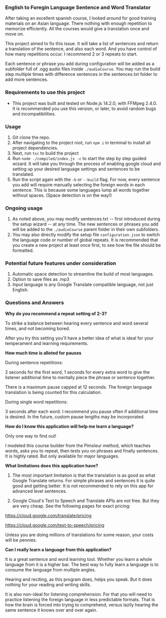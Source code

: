 ### English to Foregin Language Sentence and Word Translator

After taking an excellent spanish course, I looked around for good training materials on an Asian language. There nothing with enough repetition to memorize efficiently. All the courses would give a translation once and move on.

This project aimed to fix this issue. It will take a list of sentences and return a translation of the sentence, and also each word. And you have control of how many repetitions occur. I recommend 2 or 3 repeats to start.

Each sentence or phrase you add during configuration will be added as a subfolder full of .ogg audio files inside `./audioCourse`. You may run the build step multiple times with difference sentences in the sentences.txt folder to add more sentences.


### Requirements to use this project

* This project was built and tested on Node.js 14.2.0, with FFMpeg 2.4.0. It is recommended you use this version, or later, to avoid random bugs and incompatibilities.


### Usage

1. Git clone the repo.
2. After navigating to the project root, run `npm i` in terminal to install all project dependencies.
3. Next, run `tsc` to build the project
4. Run `node ./compiled/index.js -c` to start the step by step guided wizard. It will take you through the process of enabling google cloud and setting up your desired language settings and sentences to be translated.
5. Run the script again with the `-b` or `--build` flag. For now, every sentence you add will require manually selecting the foreign words in each sentence. This is because some languages lump all words together without spaces. (Space detection is on the way!)

### Ongoing usage

1. As noted above, you may modify sentences.txt -- first introduced during the setup wizard -- at any time. The new sentences or phrases you add will be added to the `./audioCourse` parent folder in their own subfolders.
2. You may also directly modify the setup file `configuration.json` to switch the language code or number of global repeats. It is recommended that you create a new project at least once first, to see how the file should be formatted.


### Potential future features under consideration
1. Automatic space detection to streamline the build of most languages.
2. Option to save files as .mp3
3. Input language is any Google Translate compatible language, not just English.


### Questions and Answers

**Why do you recommend a repeat setting of 2-3?**

To strike a balance between hearing every sentence and word several times, and not becoming bored. 

After you try this setting you'll have a better idea of what is ideal for your temperament and learning requirements. 

**How much time is alloted for pauses**

During sentence repetitions:

2 seconds for the first word, 1 seconds for every extra word to give the listener additional time to mentally piece the phrase or sentence together.

There is a maximum pause capped at 12 seconds. The foreign language translation is being counted for this calculation.

During single word repetitions:

3 seconds after each word. I recommend you pause often if additional time is desired. In the future, custom pause lengths may be incorporated.

**How do I know this application will help me learn a language?**

Only one way to find out! 

I modeled this course builder from the Pimsleur method, which teaches words, asks you to repeat, then tests you on phrases and finally sentences. It is highly rated. But only available for major languages.

**What limitations does this application have?**

1. The most important limitation is that the translation is as good as what Google Translate returns. For simple phrases and sentences it is quite good and getting better. It is not recommended to rely on this app for advanced level sentences.

2. Google Cloud's Text to Speech and Translate APIs are not free. But they are very cheap. See the following pages for exact pricing:

https://cloud.google.com/translate/pricing

https://cloud.google.com/text-to-speech/pricing

Unless you are doing millions of translations for some reason, your costs will be pennies.

**Can I really learn a language from this application?**

It is a great sentence and word learning tool. Whether you learn a whole language from it is a higher bar. The best way to fully learn a language is to consume the language from multiple angles. 

Hearing and reciting, as this program does, helps you speak. But it does nothing for your reading and writing skills.

It is also non-ideal for listening comprehension. For that you will need to practice listening the foreign language in less predictable formats. That is how the brain is forced into trying to comprehend, versus lazily hearing the same sentence it knows over and over again.
















